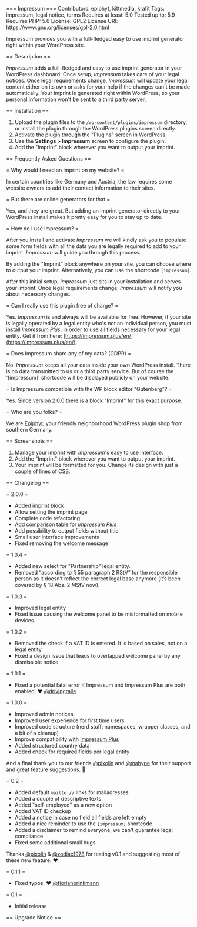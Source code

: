 === Impressum ===
Contributors: epiphyt, kittmedia, krafit
Tags: impressum, legal notice, terms
Requires at least: 5.0
Tested up to: 5.9
Requires PHP: 5.6
License: GPL2
License URI: https://www.gnu.org/licenses/gpl-2.0.html

Impressum provides you with a full-fledged easy to use imprint generator right within your WordPress site.

== Description ==

_Impressum_ adds a full-fledged and easy to use imprint generator in your WordPress dashboard. Once setup, _Impressum_ takes care of your legal notices. Once legal requirements change, _Impressum_ will update your legal content either on its own or asks for your help if the changes can't be made automatically. Your imprint is generated right within WordPress, so your personal information won't be sent to a third party server.


== Installation ==

1. Upload the plugin files to the `/wp-content/plugins/impressum` directory, or install the plugin through the WordPress plugins screen directly.
1. Activate the plugin through the "Plugins" screen in WordPress.
1. Use the **Settings > Impressum** screen to configure the plugin.
1. Add the "Imprint" block wherever you want to output your imprint.


== Frequently Asked Questions ==

= Why would I need an imprint on my website? =

In certain countries like Germany and Austria, the law requires some website owners to add their contact information to their sites.

= But there are online generators for that =

Yes, and they are great. But adding an imprint generator directly to your WordPress install makes it pretty easy for you to stay up to date.

= How do I use Impressum? =

After you install and activate _Impressum_ we will kindly ask you to populate some form fields with all the data you are legally required to add to your imprint. _Impressum_ will guide you through this process.

By adding the "Imprint" block anywhere on your site, you can choose where to output your imprint. Alternatively, you can use the shortcode `[impressum]`.

After this initial setup, _Impressum_ just sits in your installation and serves your imprint. Once legal requirements change, _Impressum_ will notify you about necessary changes.

= Can I really use this plugin free of charge? =

Yes. _Impressum_ is and always will be available for free. However, if your site is legally operated by a legal entity who's not an individual person, you must install _Impressum Plus_, in order to use all fields necessary for your legal entity. Get it from here: [https://impressum.plus/en/](https://impressum.plus/en/).

= Does Impressum share any of my data? (GDPR) =

No. _Impressum_ keeps all your data inside your own WordPress install. There is no data transmitted to us or a third party service. But of course the '[impressum]' shortcode will be displayed publicly on your website.

= Is Impressum compatible with the WP block editor "Gutenberg"? =

Yes. Since version 2.0.0 there is a block "Imprint" for this exact purpose.

= Who are you folks? =

We are [Epiphyt](https://epiph.yt/en/), your friendly neighborhood WordPress plugin shop from southern Germany.

== Screenshots ==

1. Manage your imprint with _Impressum_'s easy to use interface.
2. Add the "Imprint" block wherever you want to output your imprint.
3. Your imprint will be formatted for you. Change its design with just a couple of lines of CSS.

== Changelog ==

= 2.0.0 =
* Added imprint block
* Allow setting the imprint page
* Complete code refactoring
* Add comparison table for _Impressum Plus_
* Add possibility to output fields without title
* Small user interface improvements
* Fixed removing the welcome message

= 1.0.4 =
* Added new select for "Partnership" legal entity.
* Removed “according to § 55 paragraph 2 RStV” for the responsible person as it doesn’t reflect the correct legal base anymore (it’s been covered by § 18 Abs. 2 MStV now).

= 1.0.3 =
* Improved legal entity
* Fixed issue causing the welcome panel to be misformatted on mobile devices.

= 1.0.2 =
* Removed the check if a VAT ID is entered. It is based on sales, not on a legal entity.
* Fixed a design issue that leads to overlapped welcome panel by any dismissible notice.

= 1.0.1 =
* Fixed a potential fatal error if Impressum and Impressum Plus are both enabled, ❤️ [@drivingralle](https://profiles.wordpress.org/drivingralle)

= 1.0.0 =
* Improved admin notices
* Improved user experience for first time users
* Improved code structure (nerd stuff: namespaces, wrapper classes, and a bit of a cleanup)
* Improve compatibility with [Impressum Plus](https://impressum.plus/en/)
* Added structured country data
* Added check for required fields per legal entity

And a final thank you to our friends [@pixolin](https://profiles.wordpress.org/pixolin) and [@mahype](https://profiles.wordpress.org/mahype) for their support and great feature suggestions. 🤗

= 0.2 =
* Added default `mailto://` links for mailadresses
* Added a couple of descriptive texts
* Added "self-employed" as a new option
* Added VAT ID checkup
* Added a notice in case no field all fields are left empty
* Added a nice reminder to use the `[impressum]` shortcode
* Added a disclaimer to remind everyone, we can't guarantee legal compliance
* Fixed some additional small bugs 

Thanks [@pixolin](https://profiles.wordpress.org/pixolin) & [@zodiac1978](https://profiles.wordpress.org/zodiac1978) for testing v0.1 and suggesting most of these new feature. ❤️

= 0.1.1 =
* Fixed typos, ❤️ [@florianbrinkmann](https://profiles.wordpress.org/florianbrinkmann)

= 0.1 =
* Initial release

== Upgrade Notice ==
